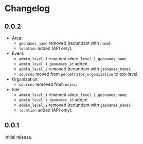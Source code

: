 # Changelog

## 0.0.2

* Area:
  * `geonames_name` removed (redundant with `name`).
  * `location` added (API only).
* Event:
  * `admin_level_1` renamed `admin_level_1_geonames_name`.
  * `admin_level_1_geonames_id` added.
  * `admin_level_2` removed (redundant with `geonames_name`).
  * `sources` moved from `perpetrator_organization` to top-level.
* Organization:
  * `sources` removed from `notes`.
* Site:
  * `admin_level_1` renamed `admin_level_1_geonames_name`.
  * `admin_level_1_geonames_id` added.
  * `admin_level_2` removed (redundant with `geonames_name`).
  * `location` added (API only).

## 0.0.1

Initial release.
